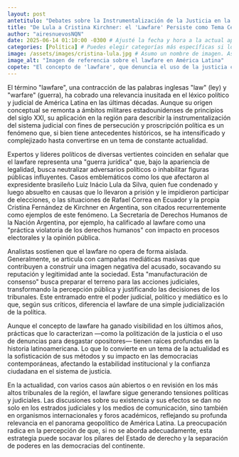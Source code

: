 ```yaml
---
layout: post
antetitulo: "Debates sobre la Instrumentalización de la Justicia en la Región"
title: "De Lula a Cristina Kirchner: el 'Lawfare' Persiste como Tema Central en la Arena Política y Judicial de América Latina"
author: "airesnuevosNQN"
date: 2025-06-14 01:10:00 -0300 # Ajusté la fecha y hora a la actual aproximada
categories: [Política] # Puedes elegir categorías más específicas si lo deseas
image: /assets/images/cristina-lula.jpg # Asumo un nombre de imagen. Asegúrate de que exista.
image_alt: "Imagen de referencia sobre el lawfare en América Latina"
copete: "El concepto de 'lawfare', que denuncia el uso de la justicia con fines de persecución política, sigue siendo un eje de debate y análisis en América Latina. Aunque no es un fenómeno nuevo, su impacto en la actualidad de países como Brasil, Ecuador y Argentina lo mantiene en la primera plana informativa."
---
```


El término "lawfare", una contracción de las palabras inglesas "law" (ley) y "warfare" (guerra), ha cobrado una relevancia inusitada en el léxico político y judicial de América Latina en las últimas décadas. Aunque su origen conceptual se remonta a ámbitos militares estadounidenses de principios del siglo XXI, su aplicación en la región para describir la instrumentalización del sistema judicial con fines de persecución y proscripción política es un fenómeno que, si bien tiene antecedentes históricos, se ha intensificado y complejizado hasta convertirse en un tema de constante actualidad.

Expertos y líderes políticos de diversas vertientes coinciden en señalar que el lawfare representa una "guerra jurídica" que, bajo la apariencia de legalidad, busca neutralizar adversarios políticos o inhabilitar figuras públicas influyentes. Casos emblemáticos como los que afectaron al expresidente brasileño Luiz Inácio Lula da Silva, quien fue condenado y luego absuelto en causas que lo llevaron a prisión y le impidieron participar de elecciones, o las situaciones de Rafael Correa en Ecuador y la propia Cristina Fernández de Kirchner en Argentina, son citados recurrentemente como ejemplos de este fenómeno. La Secretaría de Derechos Humanos de la Nación Argentina, por ejemplo, ha calificado al lawfare como una "práctica violatoria de los derechos humanos" con impacto en procesos electorales y la opinión pública.

Analistas sostienen que el lawfare no opera de forma aislada. Generalmente, se articula con campañas mediáticas masivas que contribuyen a construir una imagen negativa del acusado, socavando su reputación y legitimidad ante la sociedad. Esta "manufacturación de consenso" busca preparar el terreno para las acciones judiciales, transformando la percepción pública y justificando las decisiones de los tribunales. Este entramado entre el poder judicial, político y mediático es lo que, según sus críticos, diferencia el lawfare de una simple judicialización de la política.

Aunque el concepto de lawfare ha ganado visibilidad en los últimos años, prácticas que lo caracterizan —como la politización de la justicia o el uso de denuncias para desgastar opositores— tienen raíces profundas en la historia latinoamericana. Lo que lo convierte en un tema de la actualidad es la sofisticación de sus métodos y su impacto en las democracias contemporáneas, afectando la estabilidad institucional y la confianza ciudadana en el sistema de justicia.

En la actualidad, con varios casos aún abiertos o en revisión en los más altos tribunales de la región, el lawfare sigue generando tensiones políticas y judiciales. Las discusiones sobre su existencia y sus efectos se dan no solo en los estrados judiciales y los medios de comunicación, sino también en organismos internacionales y foros académicos, reflejando su profunda relevancia en el panorama geopolítico de América Latina. La preocupación radica en la percepción de que, si no se aborda adecuadamente, esta estrategia puede socavar los pilares del Estado de derecho y la separación de poderes en las democracias del continente.